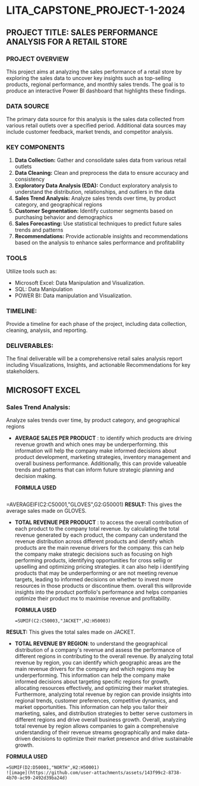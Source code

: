  # LITA_CAPSTONE_PROJECT-1-2024
## PROJECT TITLE: SALES PERFORMANCE ANALYSIS FOR A RETAIL STORE 
### PROJECT OVERVIEW
This project aims at analyzing the sales performance of a retail store by exploring the sales data to uncover key insights such as top-selling products, regional 
performance, and monthly sales trends. The goal is to produce an interactive Power BI dashboard that highlights these findings.
### DATA SOURCE 
The primary data source for this analysis is the sales data collected from various retail outlets over a specified period. Additional data sources may include customer feedback, market trends, and competitor analysis.
### KEY COMPONENTS
1. **Data Collection:** Gather and consolidate sales data from various retail outlets
2. **Data Cleaning:** Clean and preprocess the data to ensure accuracy and consistency
3. **Exploratory Data Analysis (EDA):** Conduct exploratory analysis to understand the distribution, relationships, and outliers in the data
4. **Sales Trend Analysis:** Analyze sales trends over time, by product category, and geographical regions
5. **Customer Segmentation:** Identify customer segments based on purchasing behavior and demographics
6. **Sales Forecasting:** Use statistical techniques to predict future sales trends and patterns
7. **Recommendations:** Provide actionable insights and recommendations based on the analysis to enhance sales performance and profitability

### TOOLS 
Utilize tools such as:  
- Microsoft Excel: Data Manipulation and Visualization.  
- SQL:  Data Manipulation 
- POWER BI: Data manipulation and Visualization.

### TIMELINE: 
Provide a timeline for each phase of the project, including data collection, cleaning, analysis, and reporting.

### DELIVERABLES:  
The final deliverable will be a comprehensive retail sales analysis report including Visualizations, Insights, and actionable Recommendations for key stakeholders.
## MICROSOFT EXCEL

### Sales Trend Analysis: 
Analyze sales trends over time, by product category, and geographical regions

- **AVERAGE SALES PER PRODUCT** : to identify which products are driving revenue growth and which ones may be underperforming. this information will help the company make informed decisions about product development, marketing strategies, inventory management and overall business performance. Additionally, this can provide valueable trends and patterns that can inform future strategic planning and decision making.

  **FORMULA USED**
  ```MICROSOFT EXCEL
=AVERAGEIF(C2:C50001,"GLOVES",G2:G50001)
**RESULT:** This gives the average sales made on GLOVES.

- **TOTAL REVENUE PER PRODUCT** : to access the overall contribution of each product to the company total revenue. by calculating the total revenue generated by each product, the company can understand the revenue distribution across different products and identify which products are the main revenue drivers for the company. this can help the company make strategic decisions such as focusing on high performing products, identifying opportunities for cross sellig or upselling and optimizing pricing strategies. it can also help i identifying products that may be underperforming or are not meeting revenue targets, leading to informed decisions on whether to invest more resources in those products or discontinue them. overall this willprovide insights into the product portfolio's performance and helps companies optimize their product mx to maximise revenue and profitability.

  **FORMULA USED**
  ```MICROSOFT EXCEL
  =SUMIF(C2:C50003,"JACKET",H2:H50003)

**RESULT:** This gives the total sales made on JACKET.

- **TOTAL REVENUE BY REGION**: to understand the geographical distribution of a company's revenue and assess the performance of different regions in contributing to the overall revenue.
By analyzing total revenue by region, you can identify which geographic areas are the main revenue drivers for the company and which regions may be underperforming. This information can help the company make informed decisions about targeting specific regions for growth, allocating resources effectively, and optimizing their market strategies.
Furthermore, analyzing total revenue by region can provide insights into regional trends, customer preferences, competitive dynamics, and market opportunities. This information can help you tailor their marketing, sales, and distribution strategies to better serve customers in different regions and drive overall business growth.
Overall, analyzing total revenue by region allows companies to gain a comprehensive understanding of their revenue streams geographically and make data-driven decisions to optimize their market presence and drive sustainable growth.

**FORMULA USED**
 ```MICROSOFT EXCEL
=SUMIF(D2:D50001,"NORTH",H2:H50001)
![image](https://github.com/user-attachments/assets/143f99c2-8738-4b70-ac99-2492d39ba24d)









